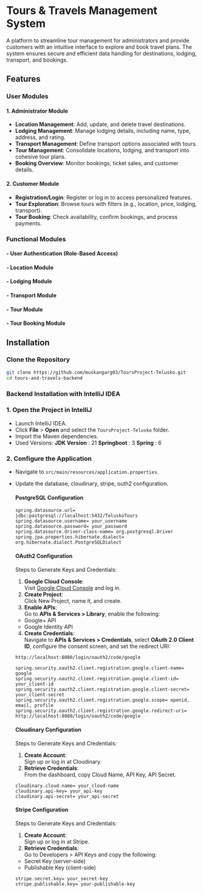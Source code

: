 # Tours & Travels Management System  

A platform to streamline tour management for administrators and provide customers with an intuitive interface to explore and book travel plans. The system ensures secure and efficient data handling for destinations, lodging, transport, and bookings.  


## Features  

### User Modules  
#### **1. Administrator Module**  
- **Location Management**: Add, update, and delete travel destinations.  
- **Lodging Management**: Manage lodging details, including name, type, address, and rating.  
- **Transport Management**: Define transport options associated with tours.  
- **Tour Management**: Consolidate locations, lodging, and transport into cohesive tour plans.  
- **Booking Overview**: Monitor bookings, ticket sales, and customer details.  

#### **2. Customer Module**  
- **Registration/Login**: Register or log in to access personalized features.  
- **Tour Exploration**: Browse tours with filters (e.g., location, price, lodging, transport).  
- **Tour Booking**: Check availability, confirm bookings, and process payments.  

### Functional Modules  
#### - **User Authentication (Role-Based Access)**  
#### - **Location Module**  
#### - **Lodging Module**  
#### - **Transport Module**  
#### - **Tour Module**  
#### - **Tour Booking Module**  


## Installation
### **Clone the Repository**
   ```bash
   git clone https://github.com/muskangarg03/ToursProject-Telusko.git
   cd tours-and-travels-backend
  ```
  
### **Backend Installation with IntelliJ IDEA**

### 1. Open the Project in IntelliJ
- Launch IntelliJ IDEA.
- Click **File** > **Open** and select the `ToursProject-Telusko` folder.
- Import the Maven dependencies.
- Used Versions:
    **JDK Version** : 21
    **Springboot** : 3
    **Spring** : 6
### 2. Configure the Application
- Navigate to `src/main/resources/application.properties`.
- Update the database, cloudinary, stripe, outh2 configuration.

  #### PostgreSQL Configuration
  ```
  spring.datasource.url= jdbc:postgresql://localhost:5432/TeluskoTours
  spring.datasource.username= your_username
  spring.datasource.password= your_password
  spring.datasource.driver-class-name= org.postgresql.Driver
  spring.jpa.properties.hibernate.dialect= org.hibernate.dialect.PostgreSQLDialect
  ```

  #### OAuth2 Configuration
  Steps to Generate Keys and Credentials:
  1. **Google Cloud Console**:  
  Visit [Google Cloud Console](https://console.cloud.google.com/) and log in.
  2. **Create Project**:  
  Click New Project, name it, and create.
  3. **Enable APIs**:  
  Go to **APIs & Services > Library**, enable the following:  
   - Google+ API  
   - Google Identity API
  4. **Create Credentials**:  
  Navigate to **APIs & Services > Credentials**, select **OAuth 2.0 Client ID**, configure the consent screen, and set the redirect URI:  
   ```bash
   http://localhost:8080/login/oauth2/code/google
   ```
   
   ```
  spring.security.oauth2.client.registration.google.client-name= google
  spring.security.oauth2.client.registration.google.client-id= your_client-id
  spring.security.oauth2.client.registration.google.client-secret= your_client-secret
  spring.security.oauth2.client.registration.google.scope= openid, email, profile
  spring.security.oauth2.client.registration.google.redirect-uri= http://localhost:8080/login/oauth2/code/google
  ```


  #### Cloudinary Configuration
  Steps to Generate Keys and Credentials:
  1. **Create Account**:  
  Sign up or log in at Cloudinary.
  2. **Retrieve Credentials**:  
  From the dashboard, copy Cloud Name, API Key, API Secret.
  
  ```
  cloudinary.cloud-name= your_cloud-name
  cloudinary.api-key= your_api-key
  cloudinary.api-secret= your_api-secret
  ```

  #### Stripe Configuration
  Steps to Generate Keys and Credentials:
  1. **Create Account**:  
  Sign up or log in at Stripe.
  2. **Retrieve Credentials**:  
  Go to Developers > API Keys and copy the following:
    - Secret Key (server-side)
    - Publishable Key (client-side)
      
  ```
  stripe.secret.key= your_secret-key
  stripe.publishable.key= your-publishable-key
  ```

  
  









